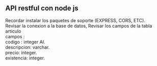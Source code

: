 ## API restful con node js

Recordar instalar los paquetes de soporte (EXPRESS, CORS, ETC).  
Revisar la conexion a la base de datos,
Revisar los campos de la tabla articulo  
  campos :  
  codigo : integer AI.  
  descripcion: varchar.    
  precio: integer.  
  existencia: integer.  